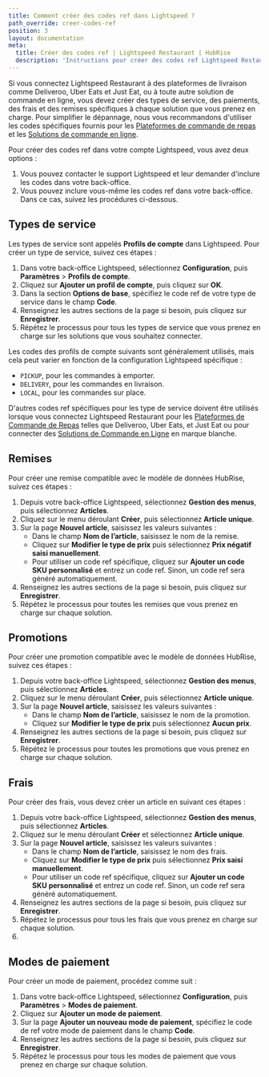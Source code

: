 ```yaml
---
title: Comment créer des codes ref dans Lightspeed ?
path_override: creer-codes-ref
position: 3
layout: documentation
meta:
  title: Créer des codes ref | Lightspeed Restaurant | HubRise
  description: 'Instructions pour créer des codes ref Lightspeed Restaurant requis pour que le logiciel de caisse fonctionne avec d''autres apps connectées (ex : plateforme de commande en ligne).'
---
```


Si vous connectez Lightspeed Restaurant à des plateformes de livraison comme Deliveroo, Uber Eats et Just Eat, ou à toute autre solution de commande en ligne, vous devez créer des types de service, des paiements, des frais et des remises spécifiques à chaque solution que vous prenez en charge. Pour simplifier le dépannage, nous vous recommandons d'utiliser les codes spécifiques fournis pour les [Plateformes de commande de repas](/apps/lightspeed-restaurant/food-ordering-platforms) et les [Solutions de commande en ligne](/apps/lightspeed-restaurant/online-ordering-solutions).

Pour créer des codes ref dans votre compte Lightspeed, vous avez deux options :

1. Vous pouvez contacter le support Lightspeed et leur demander d'inclure les codes dans votre back-office.
1. Vous pouvez inclure vous-même les codes ref dans votre back-office. Dans ce cas, suivez les procédures ci-dessous.

## Types de service

Les types de service sont appelés **Profils de compte** dans Lightspeed. Pour créer un type de service, suivez ces étapes :

1. Dans votre back-office Lightspeed, sélectionnez **Configuration**, puis **Paramètres** > **Profils de compte**.
1. Cliquez sur **Ajouter un profil de compte**, puis cliquez sur **OK**.
1. Dans la section **Options de base**, spécifiez le code ref de votre type de service dans le champ **Code**.
1. Renseignez les autres sections de la page si besoin, puis cliquez sur **Enregistrer**.
1. Répétez le processus pour tous les types de service que vous prenez en charge sur les solutions que vous souhaitez connecter.

Les codes des profils de compte suivants sont généralement utilisés, mais cela peut varier en fonction de la configuration Lightspeed spécifique :

- `PICKUP`, pour les commandes à emporter.
- `DELIVERY`, pour les commandes en livraison.
- `LOCAL`, pour les commandes sur place.

D'autres codes ref spécifiques pour les type de service doivent être utilisés lorsque vous connectez Lightspeed Restaurant pour les [Plateformes de Commande de Repas](/apps/lightspeed-restaurant/food-ordering-platforms) telles que Deliveroo, Uber Eats, et Just Eat ou pour connecter des [Solutions de Commande en Ligne](/apps/lightspeed-restaurant/online-ordering-solutions) en marque blanche.

## Remises

Pour créer une remise compatible avec le modèle de données HubRise, suivez ces étapes :

1. Depuis votre back-office Lightspeed, sélectionnez **Gestion des menus**, puis sélectionnez **Articles**.
1. Cliquez sur le menu déroulant **Créer**, puis sélectionnez **Article unique**.
1. Sur la page **Nouvel article**, saisissez les valeurs suivantes :
   - Dans le champ **Nom de l’article**, saisissez le nom de la remise.
   - Cliquez sur **Modifier le type de prix** puis sélectionnez **Prix négatif saisi manuellement**.
   - Pour utiliser un code ref spécifique, cliquez sur **Ajouter un code SKU personnalisé** et entrez un code ref. Sinon, un code ref sera généré automatiquement.
1. Renseignez les autres sections de la page si besoin, puis cliquez sur **Enregistrer**.
1. Répétez le processus pour toutes les remises que vous prenez en charge sur chaque solution.

## Promotions

Pour créer une promotion compatible avec le modèle de données HubRise, suivez ces étapes :

1. Depuis votre back-office Lightspeed, sélectionnez **Gestion des menus**, puis sélectionnez **Articles**.
1. Cliquez sur le menu déroulant **Créer**, puis sélectionnez **Article unique**.
1. Sur la page **Nouvel article**, saisissez les valeurs suivantes :
   - Dans le champ **Nom de l’article**, saisissez le nom de la promotion.
   - Cliquez sur **Modifier le type de prix** puis sélectionnez **Aucun prix**.
1. Renseignez les autres sections de la page si besoin, puis cliquez sur **Enregistrer**.
1. Répétez le processus pour toutes les promotions que vous prenez en charge sur chaque solution.

## Frais

Pour créer des frais, vous devez créer un article en suivant ces étapes :

1. Depuis votre back-office Lightspeed, sélectionnez **Gestion des menus**, puis sélectionnez **Articles**.
1. Cliquez sur le menu déroulant **Créer** et sélectionnez **Article unique**.
1. Sur la page **Nouvel article**, saisissez les valeurs suivantes :
   - Dans le champ **Nom de l’article**, saisissez le nom des frais.
   - Cliquez sur **Modifier le type de prix** puis sélectionnez **Prix saisi manuellement**.
   - Pour utiliser un code ref spécifique, cliquez sur **Ajouter un code SKU personnalisé** et entrez un code ref. Sinon, un code ref sera généré automatiquement.
1. Renseignez les autres sections de la page si besoin, puis cliquez sur **Enregistrer**.
1. Répétez le processus pour tous les frais que vous prenez en charge sur chaque solution.
2.

## Modes de paiement

Pour créer un mode de paiement, procédez comme suit :

1. Dans votre back-office Lightspeed, sélectionnez **Configuration**, puis **Paramètres** > **Modes de paiement**.
1. Cliquez sur **Ajouter un mode de paiement**.
1. Sur la page **Ajouter un nouveau mode de paiement**, spécifiez le code de ref votre mode de paiement dans le champ **Code**.
1. Renseignez les autres sections de la page si besoin, puis cliquez sur **Enregistrer**.
1. Répétez le processus pour tous les modes de paiement que vous prenez en charge sur chaque solution.
